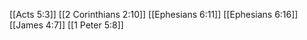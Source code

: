 [[Acts 5:3]]
[[2 Corinthians 2:10]]
[[Ephesians 6:11]]
[[Ephesians 6:16]]
[[James 4:7]]
[[1 Peter 5:8]]

